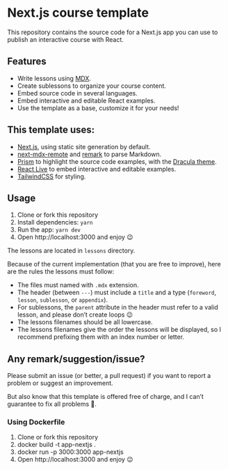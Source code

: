 # Next.js course template

This repository contains the source code for a Next.js app you can use to
publish an interactive course with React.

## Features

- Write lessons using [MDX](https://mdxjs.com/).
- Create sublessons to organize your course content.
- Embed source code in several languages.
- Embed interactive and editable React examples.
- Use the template as a base, customize it for your needs!

## This template uses:

- [Next.js](https://nextjs.org/), using static site generation by default.
- [next-mdx-remote](https://github.com/hashicorp/next-mdx-remote) and
  [remark](https://remark.js.org/) to parse Markdown.
- [Prism](https://prismjs.com/) to highlight the source code examples, with the
  [Dracula theme](https://draculatheme.com/).
- [React Live](https://react-live.netlify.app/) to embed interactive and
  editable examples.
- [TailwindCSS](https://tailwindcss.com/) for styling.



## Usage

1. Clone or fork this repository
2. Install dependencies: `yarn`
3. Run the app: `yarn dev`
4. Open http://localhost:3000 and enjoy 😉




The lessons are located in `lessons` directory.

Because of the current implementation (that you are free to improve), here are
the rules the lessons must follow:

- The files must named with `.mdx` extension.
- The header (between `---`) must include a `title` and a type (`foreword`,
  `lesson`, `sublesson`, or `appendix`).
- For sublessons, the `parent` attribute in the header must refer to a valid
  lesson, and please don’t create loops 😉
- The lessons filenames should be all lowercase.
- The lessons filenames give the order the lessons will be displayed, so I
  recommend prefixing them with an index number or letter.

## Any remark/suggestion/issue?

Please submit an issue (or better, a pull request) if you want to report a
problem or suggest an improvement.

But also know that this template is offered free of charge, and I can’t
guarantee to fix all problems 🙂.



### Using Dockerfile ####
1. Clone or fork this repository
2. docker build -t app-nextjs .
3. docker run -p 3000:3000 app-nextjs
4. Open http://localhost:3000 and enjoy 😉

